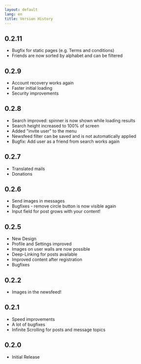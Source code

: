 ```yaml
---
layout: default
lang: en
title: Version History
---
```


## 0.2.11

* Bugfix for static pages (e.g. Terms and conditions)
* Friends are now sorted by alphabet and can be filtered

## 0.2.9

* Account recovery works again
* Faster initial loading
* Security improvements

## 0.2.8

* Search improved: spinner is now shown while loading results
* Search height increased to 100% of screen
* Added "invite user" to the menu
* Newsfeed filter can be saved and is not automatically applied
* Bugfix: Add user as a friend from search works again

## 0.2.7

* Translated mails
* Donations

## 0.2.6

* Send images in messages
* Bugfixes - remove circle button is now visible again
* Input field for post grows with your content!

## 0.2.5

* New Design
* Profile and Settings improved
* Images on user walls are now possible
* Deep-Linking for posts available
* Improved content after registration
* Bugfixes

## 0.2.2

* Images in the newsfeed!

## 0.2.1

* Speed improvements
* A lot of bugfixes
* Infinite Scrolling for posts and message topics

## 0.2.0

* Initial Release
